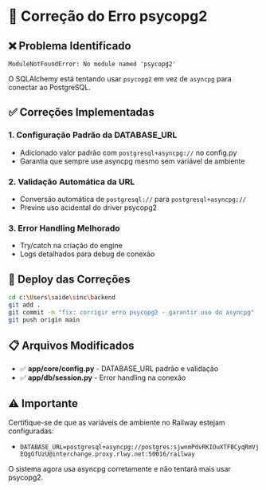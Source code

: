 # 🔧 Correção do Erro psycopg2

## ❌ Problema Identificado

```
ModuleNotFoundError: No module named 'psycopg2'
```

O SQLAlchemy está tentando usar `psycopg2` em vez de `asyncpg` para conectar ao PostgreSQL.

## ✅ Correções Implementadas

### 1. Configuração Padrão da DATABASE_URL
- Adicionado valor padrão com `postgresql+asyncpg://` no config.py
- Garantia que sempre use asyncpg mesmo sem variável de ambiente

### 2. Validação Automática da URL
- Conversão automática de `postgresql://` para `postgresql+asyncpg://`
- Previne uso acidental do driver psycopg2

### 3. Error Handling Melhorado
- Try/catch na criação do engine
- Logs detalhados para debug de conexão

## 🚀 Deploy das Correções

```bash
cd c:\Users\saide\sinc\backend
git add .
git commit -m "fix: corrigir erro psycopg2 - garantir uso do asyncpg"
git push origin main
```

## 📋 Arquivos Modificados

- ✅ **app/core/config.py** - DATABASE_URL padrão e validação
- ✅ **app/db/session.py** - Error handling na conexão

## ⚠️ Importante

Certifique-se de que as variáveis de ambiente no Railway estejam configuradas:
- `DATABASE_URL=postgresql+asyncpg://postgres:sjwnmPdvRKIOuXTFBCyqRmVjEQgGfUzU@interchange.proxy.rlwy.net:50016/railway`

O sistema agora usa asyncpg corretamente e não tentará mais usar psycopg2.
